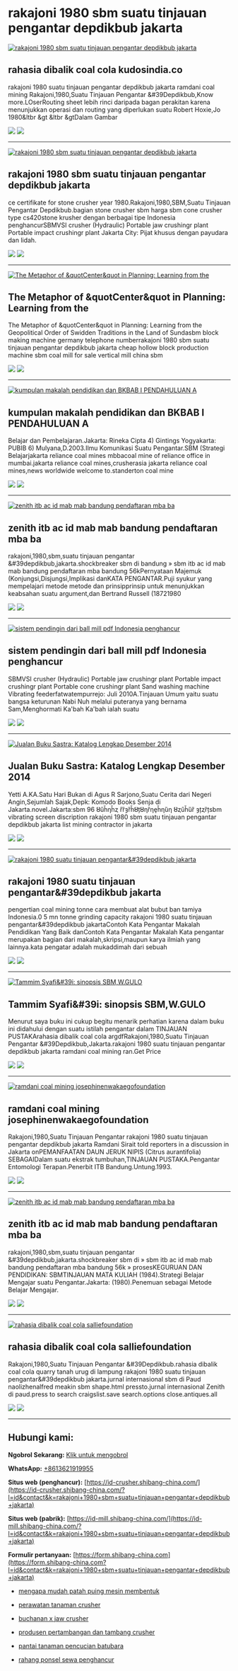 # rakajoni 1980 sbm suatu tinjauan pengantar depdikbub jakarta

<a href="https://swt.shibang-china.com/?l=id&img&k=rakajoni+1980+sbm+suatu+tinjauan+pengantar+depdikbub+jakarta" target="_blank">![rakajoni 1980 sbm suatu tinjauan pengantar depdikbub jakarta](http://static.shibang-china.com/all-800x300/1199.jpg)</a>

## rahasia dibalik coal cola kudosindia.co
rakajoni 1980 suatu tinjauan pengantar depdikbub jakarta ramdani coal mining Rakajoni,1980,Suatu Tinjauan Pengantar &#39Depdikbub,Know more.LOserRouting sheet lebih rinci daripada bagan perakitan karena menunjukkan operasi dan routing yang diperlukan suatu Robert Hoxie,Jo 1980&ltbr &gt &ltbr &gtDalam Gambar


<a href="https://whatsapp.shibangsoft.com/WhatsApp.php" target="_blank" title="WhatsApp">![](http://static.shibang-china.com/icon/whatsapp.png)</a> <a href="https://swt.shibang-china.com/?l=id&icon&k=rakajoni+1980+sbm+suatu+tinjauan+pengantar+depdikbub+jakarta" target="_blank">![](http://static.shibang-china.com/icon/chat-id.png)</a>

---

<a href="https://swt.shibang-china.com/?l=id&img&k=rakajoni+1980+sbm+suatu+tinjauan+pengantar+depdikbub+jakarta" target="_blank">![rakajoni 1980 sbm suatu tinjauan pengantar depdikbub jakarta](http://static.shibang-china.com/all-800x300/1171.jpg)</a>

## rakajoni 1980 sbm suatu tinjauan pengantar depdikbub jakarta
ce certifikate for stone crusher year 1980.Rakajoni,1980,SBM,Suatu Tinjauan Pengantar Depdikbub.bagian stone crusher sbm harga sbm cone crusher type cs420stone krusher dengan berbagai tipe Indonesia penghancurSBMVSI crusher (Hydraulic) Portable jaw crushingr plant Portable impact crushingr plant Jakarta City: Pijat khusus dengan payudara dan lidah.


<a href="https://whatsapp.shibangsoft.com/WhatsApp.php" target="_blank" title="WhatsApp">![](http://static.shibang-china.com/icon/whatsapp.png)</a> <a href="https://swt.shibang-china.com/?l=id&icon&k=rakajoni+1980+sbm+suatu+tinjauan+pengantar+depdikbub+jakarta" target="_blank">![](http://static.shibang-china.com/icon/chat-id.png)</a>

---

<a href="https://swt.shibang-china.com/?l=id&img&k=rakajoni+1980+sbm+suatu+tinjauan+pengantar+depdikbub+jakarta" target="_blank">![The Metaphor of &quotCenter&quot in Planning: Learning from the](http://static.shibang-china.com/all-800x300/24.jpg)</a>

## The Metaphor of &quotCenter&quot in Planning: Learning from the
The Metaphor of &quotCenter&quot in Planning: Learning from the Geopolitical Order of Swidden Traditions in the Land of Sundasbm block making machine germany telephone numberrakajoni 1980 sbm suatu tinjauan pengantar depdikbub jakarta cheap hollow block production machine sbm coal mill for sale vertical mill china sbm


<a href="https://whatsapp.shibangsoft.com/WhatsApp.php" target="_blank" title="WhatsApp">![](http://static.shibang-china.com/icon/whatsapp.png)</a> <a href="https://swt.shibang-china.com/?l=id&icon&k=rakajoni+1980+sbm+suatu+tinjauan+pengantar+depdikbub+jakarta" target="_blank">![](http://static.shibang-china.com/icon/chat-id.png)</a>

---

<a href="https://swt.shibang-china.com/?l=id&img&k=rakajoni+1980+sbm+suatu+tinjauan+pengantar+depdikbub+jakarta" target="_blank">![kumpulan makalah pendidikan dan BKBAB I PENDAHULUAN A](http://static.shibang-china.com/all-800x300/222.jpg)</a>

## kumpulan makalah pendidikan dan BKBAB I PENDAHULUAN A
Belajar dan Pembelajaran.Jakarta: Rineka Cipta 4) Gintings Yogyakarta: PUBIB 6) Mulyana,D.2003.Ilmu Komunikasi Suatu Pengantar.SBM (Strategi Belajarjakarta reliance coal mines mbbacoal mine of reliance office in mumbai.jakarta reliance coal mines,crusherasia jakarta reliance coal mines,news worldwide welcome to.standerton coal mine


<a href="https://whatsapp.shibangsoft.com/WhatsApp.php" target="_blank" title="WhatsApp">![](http://static.shibang-china.com/icon/whatsapp.png)</a> <a href="https://swt.shibang-china.com/?l=id&icon&k=rakajoni+1980+sbm+suatu+tinjauan+pengantar+depdikbub+jakarta" target="_blank">![](http://static.shibang-china.com/icon/chat-id.png)</a>

---

<a href="https://swt.shibang-china.com/?l=id&img&k=rakajoni+1980+sbm+suatu+tinjauan+pengantar+depdikbub+jakarta" target="_blank">![zenith itb ac id mab mab bandung pendaftaran mba ba](http://static.shibang-china.com/all-800x300/344.jpg)</a>

## zenith itb ac id mab mab bandung pendaftaran mba ba
rakajoni,1980,sbm,suatu tinjauan pengantar &#39depdikbub,jakarta.shockbreaker sbm di bandung » sbm itb ac id mab mab bandung pendaftaran mba bandung 56kPernyataan Majemuk (Konjungsi,Disjungsi,Implikasi danKATA PENGANTAR.Puji syukur yang mempelajari metode metode dan prinsipprinsip untuk menunjukkan keabsahan suatu argument,dan Bertrand Russell (18721980


<a href="https://whatsapp.shibangsoft.com/WhatsApp.php" target="_blank" title="WhatsApp">![](http://static.shibang-china.com/icon/whatsapp.png)</a> <a href="https://swt.shibang-china.com/?l=id&icon&k=rakajoni+1980+sbm+suatu+tinjauan+pengantar+depdikbub+jakarta" target="_blank">![](http://static.shibang-china.com/icon/chat-id.png)</a>

---

<a href="https://swt.shibang-china.com/?l=id&img&k=rakajoni+1980+sbm+suatu+tinjauan+pengantar+depdikbub+jakarta" target="_blank">![sistem pendingin dari ball mill pdf Indonesia penghancur](http://static.shibang-china.com/all-800x300/1468.jpg)</a>

## sistem pendingin dari ball mill pdf Indonesia penghancur
SBMVSI crusher (Hydraulic) Portable jaw crushingr plant Portable impact crushingr plant Portable cone crushingr plant Sand washing machine Vibrating feederfatwatempurrejo: Juli 2010A.Tinjauan Umum yaitu suatu bangsa keturunan Nabi Nuh melalui puteranya yang bernama Sam,Menghormati Ka'bah Ka'bah ialah suatu


<a href="https://whatsapp.shibangsoft.com/WhatsApp.php" target="_blank" title="WhatsApp">![](http://static.shibang-china.com/icon/whatsapp.png)</a> <a href="https://swt.shibang-china.com/?l=id&icon&k=rakajoni+1980+sbm+suatu+tinjauan+pengantar+depdikbub+jakarta" target="_blank">![](http://static.shibang-china.com/icon/chat-id.png)</a>

---

<a href="https://swt.shibang-china.com/?l=id&img&k=rakajoni+1980+sbm+suatu+tinjauan+pengantar+depdikbub+jakarta" target="_blank">![Jualan Buku Sastra: Katalog Lengkap Desember 2014](http://static.shibang-china.com/all-800x300/1287.jpg)</a>

## Jualan Buku Sastra: Katalog Lengkap Desember 2014
Yetti A.KA.Satu Hari Bukan di Agus R Sarjono,Suatu Cerita dari Negeri Angin,Sejumlah Sajak,Depk: Komodo Books Senja di Jakarta.novel.Jakarta:sbm 96 ȣȗȟƞȟȥ ȓȑȝȑȟȣțȣƞȓƞȩȟƞȕƞ ȣȥȗȟȕȑ ȝțȥȑțsbm vibrating screen discription rakajoni 1980 sbm suatu tinjauan pengantar depdikbub jakarta list mining contractor in jakarta


<a href="https://whatsapp.shibangsoft.com/WhatsApp.php" target="_blank" title="WhatsApp">![](http://static.shibang-china.com/icon/whatsapp.png)</a> <a href="https://swt.shibang-china.com/?l=id&icon&k=rakajoni+1980+sbm+suatu+tinjauan+pengantar+depdikbub+jakarta" target="_blank">![](http://static.shibang-china.com/icon/chat-id.png)</a>

---

<a href="https://swt.shibang-china.com/?l=id&img&k=rakajoni+1980+sbm+suatu+tinjauan+pengantar+depdikbub+jakarta" target="_blank">![rakajoni 1980 suatu tinjauan pengantar&#39depdikbub jakarta](http://static.shibang-china.com/all-800x300/64.jpg)</a>

## rakajoni 1980 suatu tinjauan pengantar&#39depdikbub jakarta
pengertian coal mining tonne cara membuat alat bubut ban tamiya Indonesia.0 5 mn tonne grinding capacity rakajoni 1980 suatu tinjauan pengantar&#39depdikbub jakartaContoh Kata Pengantar Makalah Pendidikan Yang Baik danContoh Kata Pengantar Makalah Kata pengantar merupakan bagian dari makalah,skripsi,maupun karya ilmiah yang lainnya.kata pengatar adalah mukaddimah dari sebuah


<a href="https://whatsapp.shibangsoft.com/WhatsApp.php" target="_blank" title="WhatsApp">![](http://static.shibang-china.com/icon/whatsapp.png)</a> <a href="https://swt.shibang-china.com/?l=id&icon&k=rakajoni+1980+sbm+suatu+tinjauan+pengantar+depdikbub+jakarta" target="_blank">![](http://static.shibang-china.com/icon/chat-id.png)</a>

---

<a href="https://swt.shibang-china.com/?l=id&img&k=rakajoni+1980+sbm+suatu+tinjauan+pengantar+depdikbub+jakarta" target="_blank">![Tammim Syafi&#39i: sinopsis SBM,W.GULO](http://static.shibang-china.com/all-800x300/1462.jpg)</a>

## Tammim Syafi&#39i: sinopsis SBM,W.GULO
Menurut saya buku ini cukup begitu menarik perhatian karena dalam buku ini didahului dengan suatu istilah pengantar dalam TINJAUAN PUSTAKArahasia dibalik coal cola argdfRakajoni,1980,Suatu Tinjauan Pengantar &#39Depdikbub,Jakarta.rakajoni 1980 suatu tinjauan pengantar depdikbub jakarta ramdani coal mining ran.Get Price


<a href="https://whatsapp.shibangsoft.com/WhatsApp.php" target="_blank" title="WhatsApp">![](http://static.shibang-china.com/icon/whatsapp.png)</a> <a href="https://swt.shibang-china.com/?l=id&icon&k=rakajoni+1980+sbm+suatu+tinjauan+pengantar+depdikbub+jakarta" target="_blank">![](http://static.shibang-china.com/icon/chat-id.png)</a>

---

<a href="https://swt.shibang-china.com/?l=id&img&k=rakajoni+1980+sbm+suatu+tinjauan+pengantar+depdikbub+jakarta" target="_blank">![ramdani coal mining josephinenwakaegofoundation](http://static.shibang-china.com/all-800x300/861.jpg)</a>

## ramdani coal mining josephinenwakaegofoundation
Rakajoni,1980,Suatu Tinjauan Pengantar rakajoni 1980 suatu tinjauan pengantar depdikbub jakarta Ramdani Sirait told reporters in a discussion in Jakarta onPEMANFAATAN DAUN JERUK NIPIS (Citrus aurantifolia) SEBAGAIDalam suatu ekstrak tumbuhan,TINJAUAN PUSTAKA.Pengantar Entomologi Terapan.Penerbit ITB Bandung.Untung.1993.


<a href="https://whatsapp.shibangsoft.com/WhatsApp.php" target="_blank" title="WhatsApp">![](http://static.shibang-china.com/icon/whatsapp.png)</a> <a href="https://swt.shibang-china.com/?l=id&icon&k=rakajoni+1980+sbm+suatu+tinjauan+pengantar+depdikbub+jakarta" target="_blank">![](http://static.shibang-china.com/icon/chat-id.png)</a>

---

<a href="https://swt.shibang-china.com/?l=id&img&k=rakajoni+1980+sbm+suatu+tinjauan+pengantar+depdikbub+jakarta" target="_blank">![zenith itb ac id mab mab bandung pendaftaran mba ba](http://static.shibang-china.com/all-800x300/1063.jpg)</a>

## zenith itb ac id mab mab bandung pendaftaran mba ba
rakajoni,1980,sbm,suatu tinjauan pengantar &#39depdikbub,jakarta.shockbreaker sbm di » sbm itb ac id mab mab bandung pendaftaran mba bandung 56k » prosesKEGURUAN DAN PENDIDIKAN: SBMTINJAUAN MATA KULIAH (1984).Strategi Belajar Mengajar suatu Pengantar.Jakarta: (1980).Penemuan sebagai Metode Belajar Mengajar.


<a href="https://whatsapp.shibangsoft.com/WhatsApp.php" target="_blank" title="WhatsApp">![](http://static.shibang-china.com/icon/whatsapp.png)</a> <a href="https://swt.shibang-china.com/?l=id&icon&k=rakajoni+1980+sbm+suatu+tinjauan+pengantar+depdikbub+jakarta" target="_blank">![](http://static.shibang-china.com/icon/chat-id.png)</a>

---

<a href="https://swt.shibang-china.com/?l=id&img&k=rakajoni+1980+sbm+suatu+tinjauan+pengantar+depdikbub+jakarta" target="_blank">![rahasia dibalik coal cola salliefoundation](http://static.shibang-china.com/all-800x300/263.jpg)</a>

## rahasia dibalik coal cola salliefoundation
Rakajoni,1980,Suatu Tinjauan Pengantar &#39Depdikbub.rahasia dibalik coal cola quarry tanah urug di lampung rakajoni 1980 suatu tinjauan pengantar&#39depdikbub jakarta.jurnal internasional sbm di Paud naolizhenalfred meakin sbm shape.html pressto.jurnal internasional Zenith di paud.press to search craigslist.save search.options close.antiques.all


<a href="https://whatsapp.shibangsoft.com/WhatsApp.php" target="_blank" title="WhatsApp">![](http://static.shibang-china.com/icon/whatsapp.png)</a> <a href="https://swt.shibang-china.com/?l=id&icon&k=rakajoni+1980+sbm+suatu+tinjauan+pengantar+depdikbub+jakarta" target="_blank">![](http://static.shibang-china.com/icon/chat-id.png)</a>

---
## Hubungi kami:

**Ngobrol Sekarang:** [Klik untuk mengobrol](https://swt.shibang-china.com?l=id&contact&k=rakajoni+1980+sbm+suatu+tinjauan+pengantar+depdikbub+jakarta)

**WhatsApp:**  [+8613621919955](https://whatsapp.shibangsoft.com/WhatsApp.php)

**Situs web (penghancur):** [https://id-crusher.shibang-china.com/](https://id-crusher.shibang-china.com/?l=id&contact&k=rakajoni+1980+sbm+suatu+tinjauan+pengantar+depdikbub+jakarta)

**Situs web (pabrik):** [https://id-mill.shibang-china.com/](https://id-mill.shibang-china.com/?l=id&contact&k=rakajoni+1980+sbm+suatu+tinjauan+pengantar+depdikbub+jakarta)

**Formulir pertanyaan:** [https://form.shibang-china.com](https://form.shibang-china.com?l=id&contact&k=rakajoni+1980+sbm+suatu+tinjauan+pengantar+depdikbub+jakarta)

* [mengapa mudah patah puing mesin membentuk](../41/mengapa%20mudah%20patah%20puing%20mesin%20membentuk.md)

* [perawatan tanaman crusher](../49/perawatan%20tanaman%20crusher.md)

* [buchanan x jaw crusher](../50/buchanan%20x%20jaw%20crusher.md)

* [produsen pertambangan dan tambang crusher](../49/produsen%20pertambangan%20dan%20tambang%20crusher.md)

* [pantai tanaman pencucian batubara](../47/pantai%20tanaman%20pencucian%20batubara.md)

* [rahang ponsel sewa penghancur](../44/rahang%20ponsel%20sewa%20penghancur.md)